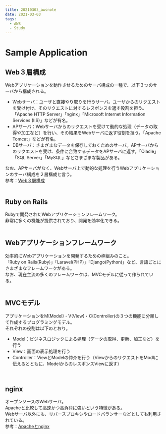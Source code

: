 ```yaml
---
title: 20210303_awsnote
date: 2021-03-03
tags:
  - AWS
  - Study
---
```

# Sample Application
## Web３層構成  
Webアプリケーションを動作させるためのサーバ構成の一種で、以下３つのサーバから構成される。  
- Webサーバ：ユーザと直接やり取りを行うサーバ。ユーザからのリクエストを受け付け、そのリクエストに対するレスポンスを返す役割を担う。「Apache HTTP Server」「nginx」「Microsoft Internet Information Services (IIS)」などが有名。  
- APサーバ：Webサーバからのリクエストを受けて動的な処理（データの取得や加工など）を行い、その結果をWebサーバに返す役割を担う。「Apache Tomcat」などが有名。
- DBサーバ：さまざまなデータを保存しておくためのサーバ。APサーバからのリクエストを受け、条件に合致するデータをAPサーバに返す。「Olacle」「SQL Server」「MySQL」などさまざまな製品がある。  

なお、APサーバがなく、Webサーバ上で動的な処理を行うWebアプリケーションのサーバ構成を２層構成と言う。  
参考：[Web３層構成 ](https://hnavi.co.jp/knowledge/blog/web-application-server/)  
<br>

## Ruby on Rails  
Rubyで開発されたWebアプリケーションフレームワーク。  
非常に多くの機能が提供されており、開発を効率化できる。  
<br>

## Webアプリケーションフレームワーク  
効率的にWebアプリケーションを開発するための枠組みのこと。  
「Ruby on Rails(Ruby)」「Laravel(PHP)」「Django(Python)」など、言語ごとにさまざまなフレームワークがある。  
なお、現在主流の多くのフレームワークは、MVCモデルに従って作られている。  
<br>

## MVCモデル  
アプリケーションをM(Model)・V(View)・C(Controller)の３つの機能に分類して作成するプログラミングモデル。  
それぞれの役割は以下のとおり。  
- Model：ビジネスロジックによる処理（データの取得、更新、加工など）を行う  
- View：画面の表示処理を行う  
- Controller：ViewとModelの仲介を行う（ViewからのリクエストをModlに伝えるとともに、ModelからのレスポンスViewに返す）  
<br>

## nginx  
オープンソースのWebサーバ。  
Apacheと比較して高速かつ高負荷に強いという特徴がある。  
Webサーバ以外にも、リバースプロキシやロードバランサーなどとしても利用されている。  
参考：[Apacheとnginx](https://qiita.com/kamihork/items/49e2a363da7d840a4149)  
<br>
